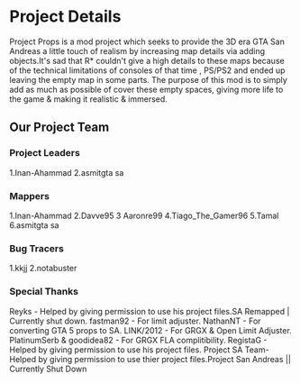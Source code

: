 
# Project Details
Project Props is a mod project which seeks to provide the 3D era GTA San Andreas a little touch of realism by increasing map details via adding objects.It's sad that R* couldn't give a high details to these maps because of the technical limitations of consoles of that time , PS/PS2 and ended up  leaving the empty map in some parts. The purpose of this mod is to simply add as much as possible of cover these empty spaces, giving more life to the game & making it realistic & immersed.

## Our Project Team

### Project Leaders

1.Inan-Ahammad
2.asmitgta sa

### Mappers

1.Inan-Ahammad
2.Davve95
3 Aaronre99
4.Tiago_The_Gamer96
5.Tamal
6.asmitgta sa

### Bug Tracers

1.kkjj
2.notabuster

### Special Thanks

Reyks - Helped by giving permission to use his project files.SA Remapped | Currently shut down.
fastman92 - For limit adjuster.
NathanNT - For converting GTA 5 props to SA.
LINK/2012 - For GRGX & Open Limit Adjuster.
PlatinumSerb & goodidea82 - For GRGX FLA complitibility.
RegistaG - Helped by giving permission to use his project files.
Project SA Team- Helped by giving permission to use thier project files.Project San Andreas || Currently Shut Down